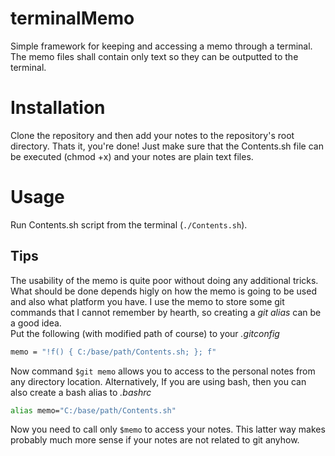 # terminalMemo
Simple framework for keeping and accessing a memo through a terminal. The memo files shall contain only text so they can be outputted to the terminal.

# Installation
Clone the repository and then add your notes to the repository's root directory. Thats it, you're done! Just make sure that the Contents.sh file can be executed (chmod +x) and your notes are plain text files.

# Usage
Run Contents.sh script from the terminal (`./Contents.sh`).

## Tips
The usability of the memo is quite poor without doing any additional tricks. What should be done depends higly on how the memo is going to be used and also what platform you have. I use the memo to store some git commands that I cannot remember by hearth, so creating a *git alias* can be a good idea.  
Put the following (with modified path of course) to your *.gitconfig*
```bash
memo = "!f() { C:/base/path/Contents.sh; }; f"
```
Now command `$git memo` allows you to access to the personal notes from any directory location. Alternatively, If you are using bash, then you can also create a bash alias to *.bashrc*
```bash
alias memo="C:/base/path/Contents.sh"
```
Now you need to call only `$memo` to access your notes. This latter way makes probably much more sense if your notes are not related to git anyhow.